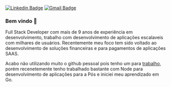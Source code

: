 [![Linkedin Badge](https://img.shields.io/badge/-lucaswantz-blue?style=flat-square&logo=Linkedin&logoColor=white&link=https://www.linkedin.com/in/lucas-wantz-da-motta/)](https://www.linkedin.com/in/lucas-wantz-da-motta/) 
[![Gmail Badge](https://img.shields.io/badge/lucaswantz@hotmail.com-c14438?style=flat-square&logo=Gmail&logoColor=white&link=mailto:lucaswantz@hotmail.com)](mailto:lucaswantz@hotmail.com)

### Bem vindo 👋

Full Stack Developer com mais de 9 anos de experiência em desenvolvimento, trabalho com desenvolvimento de aplicações escalaveis com milhares de usuários. Recentemente meu foco tem sido voltado ao desenvolvimento de soluções financeiras e para pagamentos de aplicações SAAS.

Acabo não utilizando muito o github pessoal pois tenho um para [trabalho](https://github.com/lucaswantztiny), porém recenetemente tenho trabalhado bastante com Node para desenvolvimento de aplicações para a Pós e iniciei meu aprendizado em Go.

<!--
**lucaswantz/lucaswantz** is a ✨ _special_ ✨ repository because its `README.md` (this file) appears on your GitHub profile.

Here are some ideas to get you started:

- 🔭 I’m currently working on ...
- 🌱 I’m currently learning ...
- 👯 I’m looking to collaborate on ...
- 🤔 I’m looking for help with ...
- 💬 Ask me about ...
- 📫 How to reach me: ...
- 😄 Pronouns: ...
- ⚡ Fun fact: ...
-->
